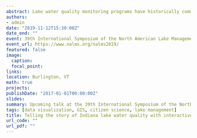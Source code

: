 ```yaml
---
abstract: Lake water quality monitoring programs have historically communicated results through traditional methods like written reports and presentations.  While these methods may effectively communicate information to a targeted group, they often fail to reach all stakeholders interested in lake water quality.  Recent advancements in web-based and open source technologies provide programs with the ability to not only reach a larger group of stakeholders, but to allow for individuals to view data in an interactive and customizable way.  The Indiana Clean Lakes Program is a multifaceted water monitoring and educational program incorporating both annual monitoring and citizen science to assess Indiana lake water quality.  The Indiana Clean Lakes Program has sampled over 2000 lakes since 1989 through annual monitoring, and currently includes over 80 volunteer lake monitors.  This talk will illustrate how the program has used Esri Story Maps and Shiny from R Studio to build interactive web-based maps and visualizations displaying these data to stakeholders across Indiana. 
authors:
- admin
date: "2019-11-12T15:30:00Z"
date_end: ""
event: 39th International Symposium of the North American Lake Management Society 
event_url: https://www.nalms.org/nalms2019/
featured: false
image:
  caption: 
  focal_point:
links:
location: Burlington, VT
math: true
projects:
publishDate: "2017-01-01T00:00:00Z"
slides:
summary: Upcoming talk at the 39th International Symposium of the North American Lake Management Society in Burlington, VT!
tags: [data visualization, GIS, citizen science, lake management]
title: Telling the story of Indiana lake water quality with interactive web-based mapping and data visualization
url_code: ""
url_pdf: ""
---
```





